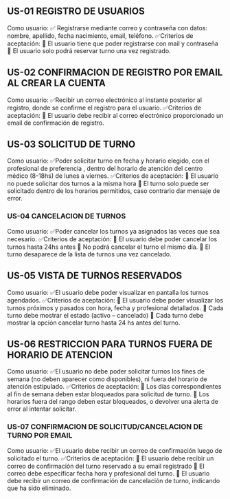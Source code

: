 ## US-01 REGISTRO DE USUARIOS
Como usuario:
✅ Registrarse mediante correo y contraseña con datos: nombre, apellido, fecha nacimiento, email, teléfono.
✅Criterios de aceptación: 
	El usuario tiene que poder registrarse con mail y contraseña
	El usuario solo podrá reservar turno una vez registrado.


## US-02 CONFIRMACION DE REGISTRO POR EMAIL AL CREAR LA CUENTA
Como usuario:
✅Recibir un correo electrónico al instante posterior al registro, donde se confirme el registro para el usuario.
✅Criterios de aceptación:
	El usuario debe recibir al correo electrónico proporcionado un email de confirmación de registro.


## US-03 SOLICITUD DE TURNO
Como usuario:
✅Poder solicitar turno en fecha y horario elegido, con el profesional de preferencia , dentro del horario de atención del centro médico (8-18hs) de lunes a viernes.
✅Criterios de aceptación:
	El usuario no puede solicitar dos turnos a la misma hora
	El turno solo puede ser solicitado dentro de los horarios permitidos, caso contrario dar mensaje de error.

### US-04 CANCELACION DE TURNOS
Como usuario:
✅Poder cancelar los turnos ya asignados las veces que sea necesario. 
✅Criterios de aceptación:
	El usuario debe poder cancelar los turnos hasta 24hs antes 
	No podrá cancelar el turno el mismo día.
	El turno desaparece de la lista de turnos una vez cancelado.

## US-05 VISTA DE TURNOS RESERVADOS 
Como usuario:
✅El usuario debe poder visualizar en pantalla los turnos agendados.
✅Criterios de aceptación:
	El usuario debe poder visualizar los turnos próximos y  pasados con hora, fecha y profesional detallados.
	Cada turno debe mostrar el estado (activo – cancelado)
	Cada turno debe mostrar la opción cancelar turno hasta 24 hs antes del turno.

## US-06 RESTRICCION PARA TURNOS FUERA DE HORARIO DE ATENCION
Como usuario: 
✅El usuario no debe poder solicitar turnos los fines de semana (no deben aparecer como disponibles), ni fuera del horario de atención estipulado.
✅Criterios de aceptación:
	Los días correspondientes al fin de semana deben estar bloqueados para solicitud de turno.
	Los horarios fuera del rango deben estar bloqueados, o devolver una alerta de error al intentar solicitar.

### US-07 CONFIRMACION DE SOLICITUD/CANCELACION DE TURNO POR EMAIL
Como usuario:
✅El usuario debe recibir un correo de confirmación luego de solicitado el turno. 
✅Criterios de aceptación:
	El usuario debe recibir un correo de confirmación del turno reservado a su email registrado 
	El correo debe especificar fecha hora y profesional del turno.
	El usuario debe recibir un correo de confirmación de cancelación de turno, indicando que ha sido eliminado.
